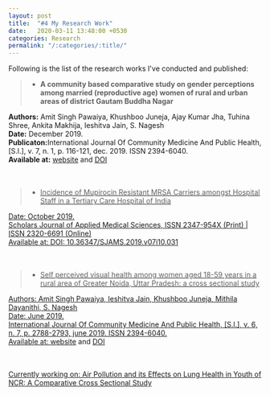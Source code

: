 ```yaml
---
layout: post
title:  "#4 My Research Work"
date:   2020-03-11 13:48:00 +0530
categories: Research
permalink: "/:categories/:title/"
---
```


Following is the list of the research works I've conducted and published:
<br/>

> * <b>A community based comparative study on gender perceptions among married (reproductive age) women of rural and urban areas of district Gautam Buddha Nagar</b>

<b>Authors:</b> Amit Singh Pawaiya, Khushboo Juneja, Ajay Kumar Jha, Tuhina Shree, Ankita Makhija, Ieshitva Jain, S. Nagesh<br/>
<b>Date:</b> December 2019.<br/>
<b>Publicaton:</b>International Journal Of Community Medicine And Public Health,
[S.l.], v. 7, n. 1, p. 116-121, dec. 2019. ISSN 2394-6040.<br/>
<b>Available at:</b> <a href="https://www.ijcmph.com/index.php/ijcmph/article/view/5822">website</a> and <a href="http://dx.doi.org/10.18203/2394-6040.ijcmph20195839">DOI
	<br/>
	<br/>
	<br/>



> * Incidence of Mupirocin Resistant MRSA Carriers amongst Hospital Staff in a Tertiary Care Hospital of India

Date: October 2019.<br/>
Scholars Journal of Applied Medical Sciences, ISSN 2347-954X (Print) | ISSN 2320-6691 (Online)<br/>
Available at: DOI: 10.36347/SJAMS.2019.v07i10.031
	<br/>
	<br/>
	<br/>



> * Self perceived visual health among women aged 18-59 years in a rural area of Greater Noida, Uttar Pradesh: a cross sectional study

Authors: Amit Singh Pawaiya, Ieshitva Jain, Khushboo Juneja, Mithila Dayanithi, S. Nagesh<br/>
Date: June 2019.<br/>
International Journal Of Community Medicine And Public Health, [S.l.], v. 6, n. 7, p. 2788-2793, june 2019. ISSN 2394-6040.<br/>
Available at: <a href="https://www.ijcmph.com/index.php/ijcmph/article/view/4924">website</a> and <a href="http://dx.doi.org/10.18203/2394-6040.ijcmph20192595.">DOI
	<br/>
	<br/>
	<br/>

Currently working on: Air Pollution and its Effects on Lung Health in Youth of NCR: A Comparative Cross Sectional Study 
